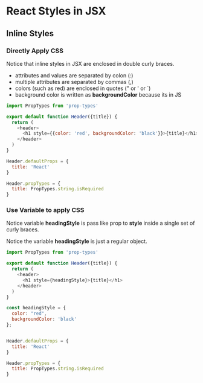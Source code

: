 # React Styles in JSX

## Inline Styles

### Directly Apply CSS

Notice that inline styles in JSX are enclosed in double curly braces.

- attributes and values are separated by colon (:)
- multiple attributes are separated by commas (,)
- colors (such as red) are enclosed in quotes (" or ' or `)
- background color is written as **backgroundColor** because its in JS

```javascript
import PropTypes from 'prop-types'

export default function Header({title}) {
  return (
    <header>
      <h1 style={{color: 'red', backgroundColor: 'black'}}>{title}</h1>
    </header>
  )
}

Header.defaultProps = {
  title: 'React'
}

Header.propTypes = {
  title: PropTypes.string.isRequired
}
```

### Use Variable to apply CSS

Notice variable **headingStyle** is pass like prop to **style** inside a single set of curly braces.

Notice the variable **headingStyle** is just a regular object.

```javascript
import PropTypes from 'prop-types'

export default function Header({title}) {
  return (
    <header>
      <h1 style={headingStyle}>{title}</h1>
    </header>
  )
}

const headingStyle = {
  color: "red", 
  backgroundColor: 'black'
};


Header.defaultProps = {
  title: 'React'
}

Header.propTypes = {
  title: PropTypes.string.isRequired
}
```
